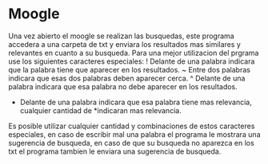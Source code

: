 # Moogle
Una vez abierto el moogle se realizan las busquedas, este programa accedera a una carpeta de txt y enviara los resultados mas similares y relevantes en cuanto a su busqueda.
Para una mejor utilizacion del prgrama use los siguientes caracteres especiales:
! Delante de una palabra indicara que la palabra tiene que aparecer en los resultados.
~ Entre dos palabras indicara que esas dos palabras deben aparecer cerca.
^ Delante de una palabra indicara que esa palabra no debe aparecer en los resultados.
* Delante de una palabra indicara que esa palabra tiene mas relevancia, cualquier cantidad de *indicaran mas relevancia.

Es posible utilizar cualquier cantidad y combinaciones de estos caracteres especiales, en caso de escribir mal una palabra el programa le mostrara una sugerencia de busqueda, en caso de que su busqueda no aparezca en los txt el programa tambien le enviara una sugerencia de busqueda.
